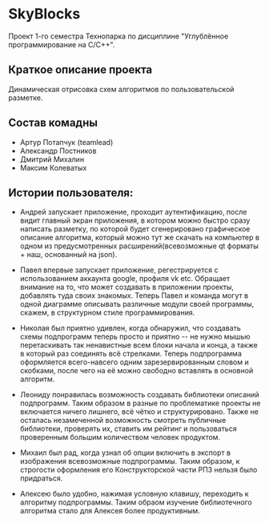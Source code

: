 # SkyBlocks
Проект 1-го семестра Технопарка по дисциплине "Углублённое программирование на C/C++".

## Краткое описание проекта
Динамическая отрисовка схем алгоритмов по пользовательской разметке.

## Состав комадны
- Артур Потапчук (teamlead)
- Александр Постников
- Дмитрий Михалин
- Максим Колеватых

## Истории пользователя:
- Андрей запускает приложение, проходит аутентификацию, после видит главный экран приложения, в котором можно быстро 
сразу написать разметку, по которой будет сгенерировано графическое описание алгоритма, который можно
тут же скачать на компьютер в одном из предусмотренных расширений(всевозможные qt форматы + наш, основанный на json).
- Павел впервые запускает приложение, регестрируется с использованием аккаунта google, профиля vk etc. Обращает внимание на то, что может создавать в приложении проекты, добавлять туда своих знакомых. Теперь Павел и команда могут в одной диаграмме 
описывать различные модули своей программы, скажем, в структурном стиле программирования.

- Николая был приятно удивлен, когда обнаружил, что создавать схемы подпрограмм теперь просто и приятно -- не нужно 
мышью перетаскивать так ненавистные всем блоки начала и конца, а также в который раз соединять всё стрелками. Теперь подпрограмма оформляется всего-навсего одним зарезервированным словом и скобками, после чего на её можно свободно вставлять в основной алгоритм.

- Леониду понравилась возможность создавать библиотеки описаний подпрограмм. Таким образом в разные по проблематике 
проекты не включается ничего лишнего, всё чётко и структурировано. Также не осталась незамеченной возможность 
смотреть публичные библиотеки, проверять их, ставить им рейтинг и пользоваться проверенным большим количеством человек  продуктом.

- Михаил был рад, когда узнал об опции включить в экспорт в изображения всевозможные подпрограммы. Таким образом, к строгости 
оформления его Конструкторской части РПЗ нельзя было придраться.  

- Алексею было удобно, нажимая условную клавишу, переходить к алгоритму подпрограммы. Таким обраом изучение библиотечного алгоритма стало для Алексея более продуктивным.
